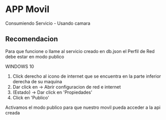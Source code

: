 # APP Movil
Consumiendo Servicio - Usando camara

<h2>Recomendacion</h2>

<p>Para que funcione o llame al servicio creado en db.json el Perfil de Red debe estar en modo publico</p>
<p>WINDOWS 10</p>

<ol>
<li>Click derecho al icono de internet que se encuentra en la parte inferior derecha de su maquina</li>
<li>Dar click en -> Abrir configuracion de red e internet</li>
<li>(Estado) -> Dar click en 'Propiedades'</li>
<li>Click en 'Publico'</li>
</ol>

<p>Activamos el modo publico para que nuestro movil pueda acceder a la api creada</p>

